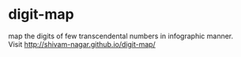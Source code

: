 digit-map
=========

map the digits of few transcendental numbers in infographic manner.
<br/>
Visit http://shivam-nagar.github.io/digit-map/
